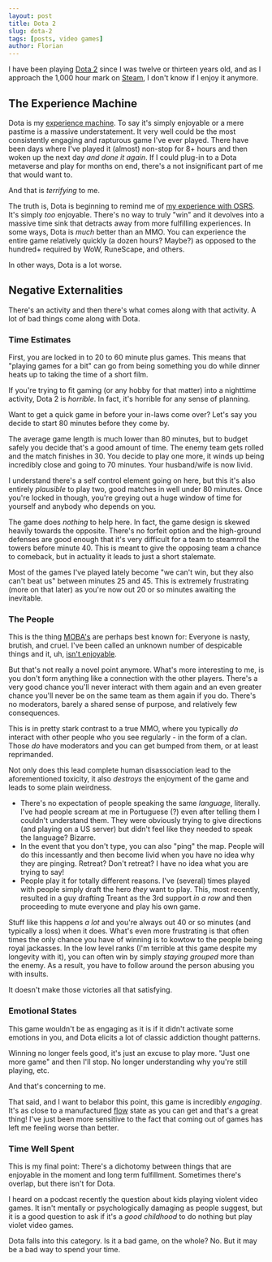 ```yaml
---
layout: post
title: Dota 2
slug: dota-2
tags: [posts, video games]
author: Florian
---
```


I have been playing [Dota 2](https://en.wikipedia.org/wiki/Dota_2) since I was twelve or thirteen years old, and as I approach the 1,000 hour mark on [Steam](https://en.wikipedia.org/wiki/Steam_(service)), I don't know if I enjoy it anymore.

## The Experience Machine

Dota is my [experience machine](https://en.wikipedia.org/wiki/Experience_machine). To say it's simply enjoyable or a mere pastime is a massive understatement. It very well could be the most consistently engaging and rapturous game I've ever played. There have been days where I've played it (almost) non-stop for 8+ hours and then woken up the next day *and done it again*. If I could plug-in to a Dota metaverse and play for months on end, there's a not insignificant part of me that would want to.

And that is *terrifying* to me.

The truth is, Dota is beginning to remind me of [my experience with OSRS](https://floverfelt.org/posts/virtual-worlds). It's simply *too* enjoyable. There's no way to truly "win" and it devolves into a massive time sink that detracts away from more fulfilling experiences. In some ways, Dota is *much* better than an MMO. You can experience the entire game relatively quickly (a dozen hours? Maybe?) as opposed to the hundred+ required by WoW, RuneScape, and others.

In other ways, Dota is a lot worse.

## Negative Externalities

There's an activity and then there's what comes along with that activity. A lot of bad things come along with Dota.

### Time Estimates

First, you are locked in to 20 to 60 minute plus games. This means that "playing games for a bit" can go from being something you do while dinner heats up to taking the time of a short film.

If you're trying to fit gaming (or any hobby for that matter) into a nighttime activity, Dota 2 is *horrible*. In fact, it's horrible for any sense of planning.

Want to get a quick game in before your in-laws come over? Let's say you decide to start 80 minutes before they come by. 

The average game length is much lower than 80 minutes, but to budget safely you decide that's a good amount of time. The enemy team gets rolled and the match finishes in 30. You decide to play one more, it winds up being incredibly close and going to 70 minutes. Your husband/wife is now livid.

I understand there's a self control element going on here, but this it's also entirely *plausible* to play two, good matches in well under 80 minutes. Once you're locked in though, you're greying out a huge window of time for yourself and anybody who depends on you.

The game does *nothing* to help here. In fact, the game design is skewed heavily towards the opposite. There's no forfeit option and the high-ground defenses are good enough that it's very difficult for a team to steamroll the towers before minute 40. This is meant to give the opposing team a chance to comeback, but in actuality it leads to just a short stalemate.

Most of the games I've played lately become "we can't win, but they also can't beat us" between minutes 25 and 45. This is extremely frustrating (more on that later) as you're now out 20 or so minutes awaiting the inevitable.

### The People

This is the thing [MOBA's](https://en.wikipedia.org/wiki/Multiplayer_online_battle_arena) are perhaps best known for: Everyone is nasty, brutish, and cruel. I've been called an unknown number of despicable things and it, uh, [isn't enjoyable](https://www.adl.org/free-to-play). 

But that's not really a novel point anymore. What's more interesting to me, is you don't form anything like a connection with the other players. There's a very good chance you'll never interact with them again and an even greater chance you'll never be on the same team as them again if you do. There's no moderators, barely a shared sense of purpose, and relatively few consequences.

This is in pretty stark contrast to a true MMO, where you typically *do* interact with other people who you see regularly - in the form of a clan. Those *do* have moderators and you can get bumped from them, or at least reprimanded.

Not only does this lead complete human disassociation lead to the aforementioned toxicity, it also *destroys* the enjoyment of the game and leads to some plain weirdness.

- There's no expectation of people speaking the same *language*, literally. I've had people scream at me in Portuguese (?) even after telling them I couldn't understand them. They were obviously trying to give directions (and playing on a US server) but didn't feel like they needed to speak the language? Bizarre.
- In the event that you don't type, you can also "ping" the map. People will do this incessantly and then become livid when you have no idea why they are pinging. Retreat? Don't retreat? I have no idea what you are trying to say!
- People play it for totally different reasons. I've (several) times played with people simply draft the hero *they* want to play. This, most recently, resulted in a guy drafting Treant as the 3rd support *in a row* and then proceeding to mute everyone and play his own game.

Stuff like this happens *a lot* and you're always out 40 or so minutes (and typically a loss) when it does. What's even more frustrating is that often times the only chance you have of winning is to kowtow to the people being royal jackasses. In the low level ranks (I'm terrible at this game despite my longevity with it), you can often win by simply *staying grouped* more than the enemy. As a result, you have to follow around the person abusing you with insults.

It doesn't make those victories all that satisfying.

### Emotional States

This game wouldn't be as engaging as it is if it didn't activate some emotions in you, and Dota elicits a lot of classic addiction thought patterns. 

Winning no longer feels good, it's just an excuse to play more. "Just one more game" and then I'll stop. No longer understanding why you're still playing, etc. 

And that's concerning to me.

That said, and I want to belabor this point, this game is incredibly *engaging*. It's as close to a manufactured [flow](https://en.wikipedia.org/wiki/Flow_(psychology)) state as you can get and that's a great thing! I've just been more sensitive to the fact that coming out of games has left me feeling worse than better.

### Time Well Spent

This is my final point: There's a dichotomy between things that are enjoyable in the moment and long term fulfillment. Sometimes there's overlap, but there isn't for Dota. 

I heard on a podcast recently the question about kids playing violent video games. It isn't mentally or psychologically damaging as people suggest, but it is a good question to ask if it's a *good childhood* to do nothing but play violet video games.

Dota falls into this category. Is it a bad game, on the whole? No. But it may be a bad way to spend your time.

